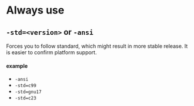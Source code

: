 # Always use
## `-std=<version>` or `-ansi`
Forces you to follow standard, which might result in more stable release. It is easier to confirm platform support.
#### example
- `-ansi`
- `-std=c99`
- `-std=gnu17`
- `-std=c23`
